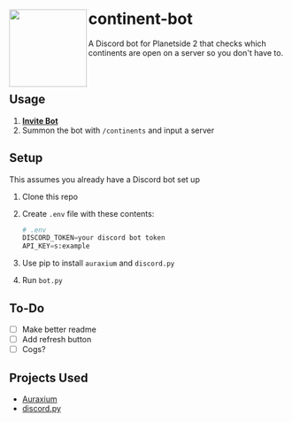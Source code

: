# <img src="https://i.imgur.com/83v10CK.png" align="left" height="140"/>continent-bot
A Discord bot for Planetside 2 that checks which continents are open on a server so you don't have to.<br /><br /><br />
## Usage
1. **[Invite Bot](https://discord.com/oauth2/authorize?client_id=1080145429632663623&permissions=274877958208&scope=bot%20applications.commands)**  
2. Summon the bot with `/continents` and input a server

## Setup
This assumes you already have a Discord bot set up
1. Clone this repo
2. Create `.env` file with these contents:
    
    ```python
    # .env
    DISCORD_TOKEN=your discord bot token
    API_KEY=s:example
    ```
    
3. Use pip to install `auraxium` and `discord.py`
4. Run `bot.py`

## To-Do
 * [ ] Make better readme
 * [ ] Add refresh button
 * [ ] Cogs?

## Projects Used
- [Auraxium](https://github.com/leonhard-s/auraxium)
- [discord.py](https://github.com/Rapptz/discord.py)
